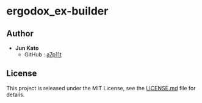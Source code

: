 # ergodox_ex-builder

## Author
* **Jun Kato**
    * GitHub : [a7p11t](https://github.com/a7p11t)

## License
This project is released under the MIT License, 
see the [LICENSE.md](LICENSE.md) file for details.
